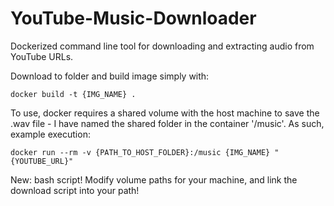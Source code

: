 # YouTube-Music-Downloader
Dockerized command line tool for downloading and extracting audio from YouTube URLs.

Download to folder and build image simply with:
```
docker build -t {IMG_NAME} .
```
To use, docker requires a shared volume with the host machine to save the .wav file - I have named the shared folder in the container '/music'. As such, example execution:
```
docker run --rm -v {PATH_TO_HOST_FOLDER}:/music {IMG_NAME} "{YOUTUBE_URL}"
```

New: bash script! Modify volume paths for your machine, and link the download script into your path!
